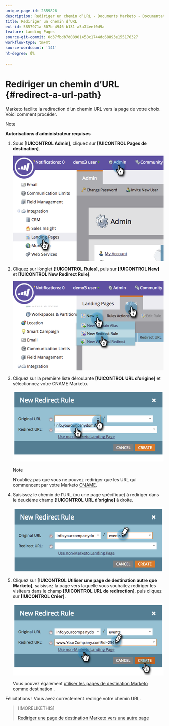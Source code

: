 ```yaml
---
unique-page-id: 2359826
description: Rediriger un chemin d’URL - Documents Marketo - Documentation du produit
title: Rediriger un chemin d’URL
exl-id: 5857971a-507b-4946-b131-a5a74eef0d9a
feature: Landing Pages
source-git-commit: 0d37fbdb7d08901458c1744dc68893e155176327
workflow-type: tm+mt
source-wordcount: '141'
ht-degree: 0%

---
```


# Rediriger un chemin d’URL {#redirect-a-url-path}

Marketo facilite la redirection d’un chemin URL vers la page de votre choix. Voici comment procéder.

>[!NOTE]
>
>**Autorisations d’administrateur requises**

1. Sous **[!UICONTROL Admin]**, cliquez sur **[!UICONTROL Pages de destination]**.

   ![](assets/image2014-9-18-13-3a43-3a29.png)

1. Cliquez sur l’onglet **[!UICONTROL Rules]**, puis sur **[!UICONTROL New]** et **[!UICONTROL New Redirect Rule]**.

   ![](assets/image2014-9-18-13-3a43-3a40.png)

1. Cliquez sur la première liste déroulante **[!UICONTROL URL d’origine]** et sélectionnez votre CNAME Marketo.

   ![](assets/image2014-9-18-13-3a43-3a49.png)

   >[!NOTE]
   >
   >N’oubliez pas que vous ne pouvez rediriger que les URL qui commencent par votre Marketo [CNAME](/help/marketo/product-docs/demand-generation/landing-pages/landing-page-actions/customize-your-landing-page-urls-with-a-cname.md).

1. Saisissez le chemin de l’URL (ou une page spécifique) à rediriger dans le deuxième champ **[!UICONTROL URL d’origine]** à droite.

   ![](assets/image2014-9-18-13-3a43-3a59.png)

1. Cliquez sur **[!UICONTROL Utiliser une page de destination autre que Marketo]**, saisissez la page vers laquelle vous souhaitez rediriger les visiteurs dans le champ **[!UICONTROL URL de redirection]**, puis cliquez sur **[!UICONTROL Créer]**.

   ![](assets/image2014-9-18-13-3a44-3a7.png)

   Vous pouvez également [utiliser les pages de destination Marketo](/help/marketo/product-docs/demand-generation/landing-pages/landing-page-actions/redirect-a-marketo-landing-page-to-another-page.md) comme destination .

Félicitations ! Vous avez correctement redirigé votre chemin URL.

>[!MORELIKETHIS]
>
>[Rediriger une page de destination Marketo vers une autre page](/help/marketo/product-docs/demand-generation/landing-pages/landing-page-actions/redirect-a-marketo-landing-page-to-another-page.md)
